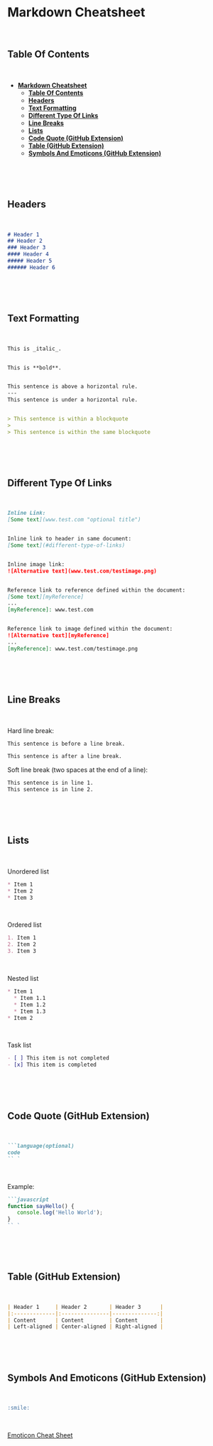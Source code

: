 # **Markdown Cheatsheet**
<br>

## **Table Of Contents**
<br>

- [**Markdown Cheatsheet**](#markdown-cheatsheet)
  - [**Table Of Contents**](#table-of-contents)
  - [**Headers**](#headers)
  - [**Text Formatting**](#text-formatting)
  - [**Different Type Of Links**](#different-type-of-links)
  - [**Line Breaks**](#line-breaks)
  - [**Lists**](#lists)
  - [**Code Quote (GitHub Extension)**](#code-quote-github-extension)
  - [**Table (GitHub Extension)**](#table-github-extension)
  - [**Symbols And Emoticons (GitHub Extension)**](#symbols-and-emoticons-github-extension)

<br>
<br>
<br>

## **Headers**
<br>

```markdown
# Header 1
## Header 2
### Header 3
#### Header 4
##### Header 5
###### Header 6
```

<br>
<br>
<br>

## **Text Formatting**
<br>

```markdown
This is _italic_.


This is **bold**.


This sentence is above a horizontal rule.
---
This sentence is under a horizontal rule.


> This sentence is within a blockquote
>
> This sentence is within the same blockquote
```

<br>
<br>
<br>

## **Different Type Of Links**
<br>

```markdown
Inline Link:
[Some text](www.test.com "optional title")


Inline link to header in same document:
[Some text](#different-type-of-links)


Inline image link:
![Alternative text](www.test.com/testimage.png)


Reference link to reference defined within the document:
[Some text][myReference]
...
[myReference]: www.test.com 


Reference link to image defined within the document:
![Alternative text][myReference]
...
[myReference]: www.test.com/testimage.png
```

<br>
<br>
<br>

## **Line Breaks**
<br>

Hard line break:

```markdown
This sentence is before a line break.

This sentence is after a line break.
```

Soft line break (two spaces at the end of a line):

```markdown
This sentence is in line 1.  
This sentence is in line 2.
```

<br>
<br>
<br>

## **Lists**
<br>

Unordered list

```markdown
* Item 1
* Item 2
* Item 3
```
<br>

Ordered list

```markdown
1. Item 1
2. Item 2
3. Item 3
```
<br>

Nested list

```markdown
* Item 1
  * Item 1.1
  * Item 1.2
  * Item 1.3
* Item 2
```
<br>

Task list

```markdown
- [ ] This item is not completed
- [x] This item is completed
```

<br>
<br>
<br>

## **Code Quote (GitHub Extension)**
<br>

```markdown
```language(optional)
code
`` `
```

<br>

Example:

```markdown
```javascript
function sayHello() {
   console.log('Hello World');
} 
`` `
```

<br>
<br>
<br>

## **Table (GitHub Extension)**
<br>

```markdown
| Header 1     | Header 2       | Header 3      |
|:-------------|:---------------|--------------:|
| Content      | Content        | Content       |
| Left-aligned | Center-aligned | Right-aligned |
```

<br>
<br>
<br>

## **Symbols And Emoticons (GitHub Extension)**
<br>

```markdown
:smile:  
```
<br>

[Emoticon Cheat Sheet](https://github.com/ikatyang/emoji-cheat-sheet/blob/master/README.md)